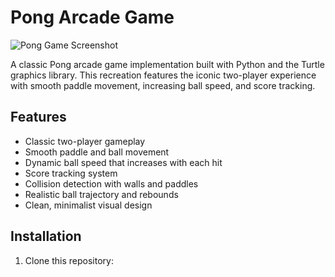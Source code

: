 # Pong Arcade Game

![Pong Game Screenshot](screenshot_pong_game.png)

A classic Pong arcade game implementation built with Python and the Turtle graphics library. This recreation features the iconic two-player experience with smooth paddle movement, increasing ball speed, and score tracking.

## Features

- Classic two-player gameplay
- Smooth paddle and ball movement
- Dynamic ball speed that increases with each hit
- Score tracking system
- Collision detection with walls and paddles
- Realistic ball trajectory and rebounds
- Clean, minimalist visual design

## Installation

1. Clone this repository:
